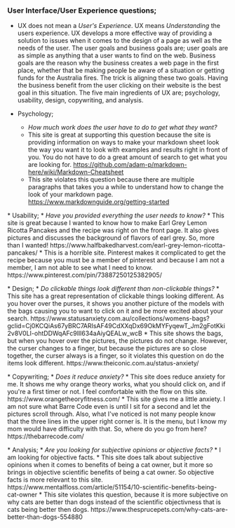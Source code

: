 ### User Interface/User Experience questions;

* UX does not mean a <i>User's Experience</i>. UX means <i>Understanding</i> the users experience. UX develops a more effective way of providing a solution to issues when it comes to the design of a page as well as the needs of the user. The user goals and business goals are; user goals are as simple as anything that a user wants to find on the web. Business goals are the reason why the business creates a web page in the first place, whether that be making people be aware of a situation or getting funds for the Australia fires. The trick is aligning these two goals. Having the business benefit from the user clicking on their website is the best goal in this situation. The five main ingredients of UX are; psychology, usability, design, copywriting, and analysis.

* Psychology;
    * <i> How much work does the user have to do to get what they want? </i>
    * This site is great at supporting this question because the site is providing information on ways to make your markdown sheet look the way you want it to look with examples and results right in front of you. You do not have to do a great amount of search to get what you are looking for.  https://github.com/adam-p/markdown-here/wiki/Markdown-Cheatsheet
    * This site violates this question because there are multiple paragraphs that takes you a while to understand how to change the look of your markdown page. https://www.markdownguide.org/getting-started
 <p></p>
* Usability;
    * <i> Have you provided everything the user needs to know? </i>
    * This site is great because I wanted to know how to make Earl Grey Lemon Ricotta Pancakes and the recipe was right on the front page. It also gives pictures and discusses the background of flavors of earl grey. So, more than I wanted! https://www.halfbakedharvest.com/earl-grey-lemon-ricotta-pancakes/
    * This is a horrible site. Pinterest makes it complicated to get the recipe because you must be a member of pinterest and because I am not a member, I am not able to see what I need to know. https://www.pinterest.com/pin/73887250125382905/
<p></p>
* Design;
    * <i>Do clickable things look different than non-clickable things?</i>
    * This site has a great representation of clickable things looking different. As you hover over the purses, it shows you another picture of the models with the bags causing you to want to click on it and be more excited about your search. https://www.statusanxiety.com.au/collections/womens-bags?gclid=Cj0KCQiAs67yBRC7ARIsAF49CdXXqDx69OkMYFyqewT_Jm2gFotKki2v8V0LI-ohtDDWqAFc9Ill634aAiyQEALw_wcB
    * This site shows the bags, but when you hover over the pictures, the pictures do not change. However, the curser changes to a finger, but because the pictures are so close together, the curser always is a finger, so it violates this question on do the items look different. https://www.theiconic.com.au/status-anxiety/
  <p></p>
* Copywriting;
    * <i>Does it reduce anxiety?</i>
    * This site does reduce anxiety for me. It shows me why orange theory works, what you should click on, and if you're a first timer or not. I feel comfortable with the flow on this site. https://www.orangetheoryfitness.com/
    * This site gives me a little anxiety. I am not sure what Barre Code even is until I sit for a second and let the pictures scroll through. Also, what I've noticed is not many people know that the three lines in the upper right corner is. It is the menu, but I know my mom would have difficulty with that. So, where do you go from here? https://thebarrecode.com/
  <p></p>
* Analysis;
    * <i> Are you looking for subjective opinions or objective facts? </i>
    * I am looking for objective facts.
    * This site does talk about subjective opinions when it comes to benefits of being a cat owner, but it more so brings in objective scientific benefits of being a cat owner. So objective facts is more relevant to this site. https://www.mentalfloss.com/article/51154/10-scientific-benefits-being-cat-owner
    * This site violates this question, because it is more subjective on why cats are better than dogs instead of the scientific objectivness that is cats being better then dogs. https://www.thesprucepets.com/why-cats-are-better-than-dogs-554880
